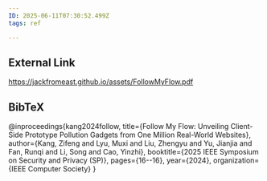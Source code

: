 ```yaml
---
ID: 2025-06-11T07:30:52.499Z
tags: ref

---
```

## External Link

https://jackfromeast.github.io/assets/FollowMyFlow.pdf

## BibTeX

@inproceedings{kang2024follow,   title={Follow My Flow: Unveiling Client-Side Prototype Pollution Gadgets from One Million Real-World Websites},   author={Kang, Zifeng and Lyu, Muxi and Liu, Zhengyu and Yu, Jianjia and Fan, Runqi and Li, Song and Cao, Yinzhi},   booktitle={2025 IEEE Symposium on Security and Privacy (SP)},   pages={16--16},   year={2024},   organization={IEEE Computer Society} }
